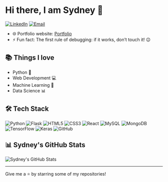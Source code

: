 # Hi there, I am Sydney 👋

[![LinkedIn](https://img.shields.io/badge/LinkedIn-blue)](https://www.linkedin.com/in/your-linkedin/) [![Email](https://img.shields.io/badge/Email-red)](mailto:youremail@example.com)

- 🌐 Portfolio website: [Portfolio](https://your-portfolio-link.com)
- ⚡ Fun fact: The first rule of debugging: if it works, don’t touch it! 😉

## 📚 Things I love
- Python 🐍
- Web Development 💻
- Machine Learning 🤖
- Data Science 📊
  
## 🛠 Tech Stack
![Python](https://img.shields.io/badge/Python-3776AB?style=for-the-badge&logo=python&logoColor=white)
![Flask](https://img.shields.io/badge/Flask-000000?style=for-the-badge&logo=flask&logoColor=white)
![HTML5](https://img.shields.io/badge/HTML5-E34F26?style=for-the-badge&logo=html5&logoColor=white)
![CSS3](https://img.shields.io/badge/CSS3-1572B6?style=for-the-badge&logo=css3&logoColor=white)
![React](https://img.shields.io/badge/React-61DAFB?style=for-the-badge&logo=react&logoColor=black)
![MySQL](https://img.shields.io/badge/MySQL-4479A1?style=for-the-badge&logo=mysql&logoColor=white)
![MongoDB](https://img.shields.io/badge/MongoDB-4EA94B?style=for-the-badge&logo=mongodb&logoColor=white)
![TensorFlow](https://img.shields.io/badge/TensorFlow-FF6F00?style=for-the-badge&logo=tensorflow&logoColor=white)
![Keras](https://img.shields.io/badge/Keras-D00000?style=for-the-badge&logo=keras&logoColor=white)
![GitHub](https://img.shields.io/badge/GitHub-181717?style=for-the-badge&logo=github&logoColor=white)

## 📊 Sydney's GitHub Stats
![Sydney's GitHub Stats](https://github-readme-stats.vercel.app/api?username=yourusername&show_icons=true&theme=radical)

---

Give me a ⭐️ by starring some of my repositories!

